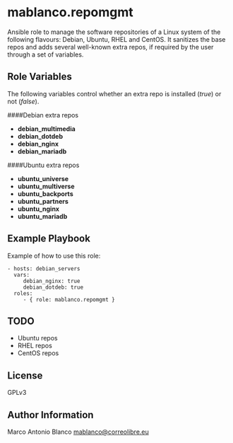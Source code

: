 mablanco.repomgmt
=

Ansible role to manage the software repositories of a Linux system of the following flavours: Debian, Ubuntu, RHEL and CentOS. It sanitizes the base repos and adds several well-known extra repos, if required by the user through a set of variables.

Role Variables
-

The following variables control whether an extra repo is installed (*true*) or not (*false*). 

####Debian extra repos
- **debian_multimedia**
- **debian_dotdeb**
- **debian_nginx**
- **debian_mariadb**

####Ubuntu extra repos
- **ubuntu_universe**
- **ubuntu_multiverse**
- **ubuntu_backports**
- **ubuntu_partners**
- **ubuntu_nginx**
- **ubuntu_mariadb**

Example Playbook
-

Example of how to use this role:

    - hosts: debian_servers
      vars:
         debian_nginx: true
         debian_dotdeb: true
      roles:
         - { role: mablanco.repomgmt }

TODO
-
- Ubuntu repos
- RHEL repos
- CentOS repos

License
-

GPLv3

Author Information
-

Marco Antonio Blanco <mablanco@correolibre.eu>
